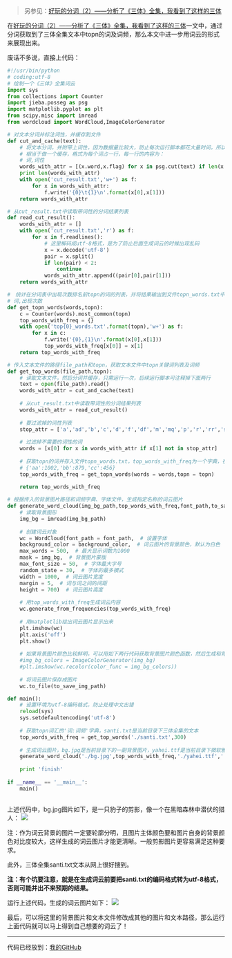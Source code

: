 > 另参见：[好玩的分词（2）——分析了《三体》全集，我看到了这样的三体](http://www.jianshu.com/p/0c291d9e81d2)

在[好玩的分词（2）——分析了《三体》全集，我看到了这样的三体](http://www.jianshu.com/p/0c291d9e81d2)一文中，通过分词获取到了三体全集文本中topn的词及词频，那么本文中进一步用词云的形式来展现出来。

废话不多说，直接上代码：

```python
#!/usr/bin/python
# coding:utf-8
# 绘制一个《三体》全集词云
import sys
from collections import Counter
import jieba.posseg as psg
import matplotlib.pyplot as plt
from scipy.misc import imread
from wordcloud import WordCloud,ImageColorGenerator

# 对文本分词并标注词性，并缓存到文件
def cut_and_cache(text):
    # 将文本分词，并附带上词性，因为数据量比较大，防止每次运行脚本都花大量时间，所以第一次分词后就将结果存入文件cut_result.txt中
    # 相当于做一个缓存，格式为每个词占一行，每一行的内容为：
    # 词,词性
    words_with_attr = [(x.word,x.flag) for x in psg.cut(text) if len(x.word) >= 2]
    print len(words_with_attr)
    with open('cut_result.txt','w+') as f:
        for x in words_with_attr:
            f.write('{0}\t{1}\n'.format(x[0],x[1]))  
    return words_with_attr 

# 从cut_result.txt中读取带词性的分词结果列表
def read_cut_result():
    words_with_attr = []
    with open('cut_result.txt','r') as f:
        for x in f.readlines():
            # 这里解码成utf-8格式，是为了防止后面生成词云的时候出现乱码
            x = x.decode('utf-8')
            pair = x.split()
            if len(pair) < 2:
                continue
            words_with_attr.append((pair[0],pair[1]))
    return words_with_attr

#　统计在分词表中出现次数排名前topn的词的列表，并将结果输出到文件topn_words.txt中，每行一个词，格式为：
# 词,出现次数
def get_topn_words(words,topn):
    c = Counter(words).most_common(topn)
    top_words_with_freq = {}
    with open('top{0}_words.txt'.format(topn),'w+') as f:
        for x in c:
            f.write('{0},{1}\n'.format(x[0],x[1]))
            top_words_with_freq[x[0]] = x[1]
    return top_words_with_freq

# 传入文本文件的路径file_path和topn，获取文本文件中topn关键词列表及词频
def get_top_words(file_path,topn):
    # 读取文本文件，然后分词并缓存，只需运行一次，后续运行脚本可注释掉下面两行
    text = open(file_path).read()
    words_with_attr = cut_and_cache(text)
    
    # 从cut_result.txt中读取带词性的分词结果列表
    words_with_attr = read_cut_result()
    
    # 要过滤掉的词性列表
    stop_attr = ['a','ad','b','c','d','f','df','m','mq','p','r','rr','s','t','u','v','z']
    
    # 过滤掉不需要的词性的词
    words = [x[0] for x in words_with_attr if x[1] not in stop_attr]
    
    # 获取topn的词并存入文件topn_words.txt，top_words_with_freq为一个字典，在生成词云的时候会用到，格式为：
    # {'aa':1002,'bb':879,'cc':456}
    top_words_with_freq = get_topn_words(words = words,topn = topn)
    
    return top_words_with_freq

# 根据传入的背景图片路径和词频字典、字体文件，生成指定名称的词云图片
def generate_word_cloud(img_bg_path,top_words_with_freq,font_path,to_save_img_path,background_color = 'white'):
    # 读取背景图形
    img_bg = imread(img_bg_path)
    
    # 创建词云对象
    wc = WordCloud(font_path = font_path,  # 设置字体
    background_color = background_color,  # 词云图片的背景颜色，默认为白色
    max_words = 500,  # 最大显示词数为1000
    mask = img_bg,  # 背景图片蒙版
    max_font_size = 50,  # 字体最大字号
    random_state = 30,  # 字体的最多模式
    width = 1000,  # 词云图片宽度
    margin = 5,  # 词与词之间的间距
    height = 700)  # 词云图片高度
    
    # 用top_words_with_freq生成词云内容
    wc.generate_from_frequencies(top_words_with_freq)
    
    # 用matplotlib绘出词云图片显示出来
    plt.imshow(wc)
    plt.axis('off')
    plt.show()
    
    # 如果背景图片颜色比较鲜明，可以用如下两行代码获取背景图片颜色函数，然后生成和背景图片颜色色调相似的词云
    #img_bg_colors = ImageColorGenerator(img_bg)
    #plt.imshow(wc.recolor(color_func = img_bg_colors))
    
    # 将词云图片保存成图片
    wc.to_file(to_save_img_path)

def main():
    # 设置环境为utf-8编码格式，防止处理中文出错
    reload(sys)
    sys.setdefaultencoding('utf-8')
    
    # 获取topn词汇的'词:词频'字典，santi.txt是当前目录下三体全集的文本
    top_words_with_freq = get_top_words('./santi.txt',300)
    
    # 生成词云图片，bg.jpg是当前目录下的一副背景图片，yahei.ttf是当前目录下微软雅黑字体文件，santi_cloud.png是要生成的词云图片名
    generate_word_cloud('./bg.jpg',top_words_with_freq,'./yahei.ttf','./santi_cloud.png')
    
    print 'finish'
    
if __name__ == '__main__':
    main()
    
```

上述代码中，bg.jpg图片如下，是一只豹子的剪影，像一个在黑暗森林中潜伏的猎人：
![](http://upload-images.jianshu.io/upload_images/8819542-70f3a0d233c8a351.png?imageMogr2/auto-orient/strip%7CimageView2/2/w/1240)

注：作为词云背景的图片一定要轮廓分明，且图片主体颜色要和图片自身的背景颜色对比度较大，这样生成的词云图片才能更清晰。一般剪影图片更容易满足这种要求。

此外，三体全集santi.txt文本从网上很好搜到。

**注：有个坑要注意，就是在生成词云前要把santi.txt的编码格式转为utf-8格式，否则可能并出不来预期的结果。**

运行上述代码，生成的词云图片如下：
![](http://upload-images.jianshu.io/upload_images/8819542-ebd45665aba2cfc7.png?imageMogr2/auto-orient/strip%7CimageView2/2/w/1240)


最后，可以将这里的背景图片和文本文件修改成其他的图片和文本路径，那么运行上面代码就可以马上得到自己想要的词云了！

---
代码已经放到：[我的GitHub](https://github.com/dnxbjyj/python-basic/tree/master/libs/wordcloud/santi)
